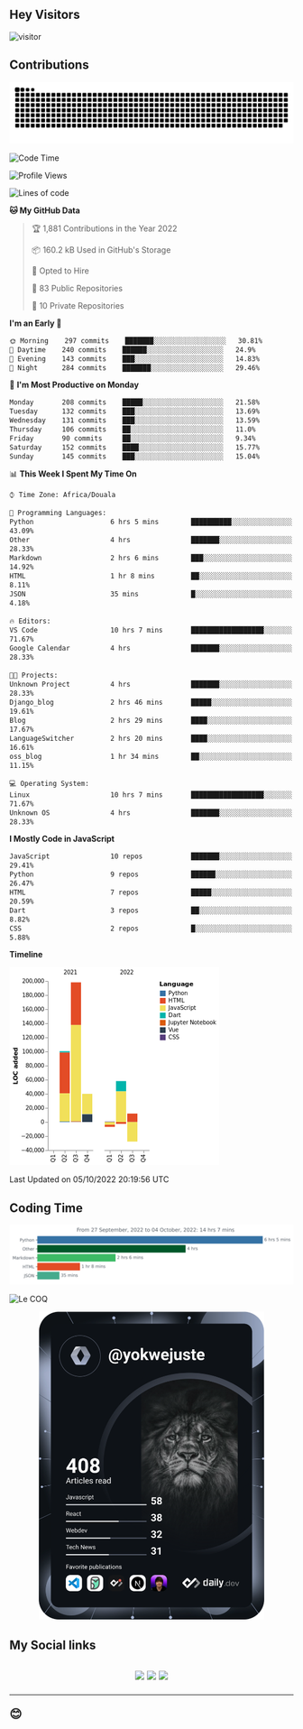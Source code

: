 ## Hey Visitors
![visitor](https://profile-counter.glitch.me/yokwejuste/count.svg)

## Contributions
<p align="center">
  <img src="https://raw.githubusercontent.com/yokwejuste/yokwejuste/output/github-contribution-grid-snake.svg" />
</p>

<!--START_SECTION:waka-->
![Code Time](http://img.shields.io/badge/Code%20Time-1%2C133%20hrs%2025%20mins-blue)

![Profile Views](http://img.shields.io/badge/Profile%20Views-11-blue)

![Lines of code](https://img.shields.io/badge/From%20Hello%20World%20I%27ve%20Written-372%20Thousand%20lines%20of%20code-blue)

**🐱 My GitHub Data** 

> 🏆 1,881 Contributions in the Year 2022
 > 
> 📦 160.2 kB Used in GitHub's Storage 
 > 
> 💼 Opted to Hire
 > 
> 📜 83 Public Repositories 
 > 
> 🔑 10 Private Repositories  
 > 
**I'm an Early 🐤** 

```text
🌞 Morning    297 commits    ███████░░░░░░░░░░░░░░░░░░   30.81% 
🌆 Daytime    240 commits    ██████░░░░░░░░░░░░░░░░░░░   24.9% 
🌃 Evening    143 commits    ███░░░░░░░░░░░░░░░░░░░░░░   14.83% 
🌙 Night      284 commits    ███████░░░░░░░░░░░░░░░░░░   29.46%

```
📅 **I'm Most Productive on Monday** 

```text
Monday       208 commits    █████░░░░░░░░░░░░░░░░░░░░   21.58% 
Tuesday      132 commits    ███░░░░░░░░░░░░░░░░░░░░░░   13.69% 
Wednesday    131 commits    ███░░░░░░░░░░░░░░░░░░░░░░   13.59% 
Thursday     106 commits    ██░░░░░░░░░░░░░░░░░░░░░░░   11.0% 
Friday       90 commits     ██░░░░░░░░░░░░░░░░░░░░░░░   9.34% 
Saturday     152 commits    ████░░░░░░░░░░░░░░░░░░░░░   15.77% 
Sunday       145 commits    ███░░░░░░░░░░░░░░░░░░░░░░   15.04%

```


📊 **This Week I Spent My Time On** 

```text
⌚︎ Time Zone: Africa/Douala

💬 Programming Languages: 
Python                   6 hrs 5 mins        ██████████░░░░░░░░░░░░░░░   43.09% 
Other                    4 hrs               ███████░░░░░░░░░░░░░░░░░░   28.33% 
Markdown                 2 hrs 6 mins        ███░░░░░░░░░░░░░░░░░░░░░░   14.92% 
HTML                     1 hr 8 mins         ██░░░░░░░░░░░░░░░░░░░░░░░   8.11% 
JSON                     35 mins             █░░░░░░░░░░░░░░░░░░░░░░░░   4.18%

🔥 Editors: 
VS Code                  10 hrs 7 mins       ██████████████████░░░░░░░   71.67% 
Google Calendar          4 hrs               ███████░░░░░░░░░░░░░░░░░░   28.33%

🐱‍💻 Projects: 
Unknown Project          4 hrs               ███████░░░░░░░░░░░░░░░░░░   28.33% 
Django_blog              2 hrs 46 mins       █████░░░░░░░░░░░░░░░░░░░░   19.61% 
Blog                     2 hrs 29 mins       ████░░░░░░░░░░░░░░░░░░░░░   17.67% 
LanguageSwitcher         2 hrs 20 mins       ████░░░░░░░░░░░░░░░░░░░░░   16.61% 
oss_blog                 1 hr 34 mins        ██░░░░░░░░░░░░░░░░░░░░░░░   11.15%

💻 Operating System: 
Linux                    10 hrs 7 mins       ██████████████████░░░░░░░   71.67% 
Unknown OS               4 hrs               ███████░░░░░░░░░░░░░░░░░░   28.33%

```

**I Mostly Code in JavaScript** 

```text
JavaScript               10 repos            ███████░░░░░░░░░░░░░░░░░░   29.41% 
Python                   9 repos             ██████░░░░░░░░░░░░░░░░░░░   26.47% 
HTML                     7 repos             █████░░░░░░░░░░░░░░░░░░░░   20.59% 
Dart                     3 repos             ██░░░░░░░░░░░░░░░░░░░░░░░   8.82% 
CSS                      2 repos             █░░░░░░░░░░░░░░░░░░░░░░░░   5.88%

```


**Timeline**

![Chart not found](https://raw.githubusercontent.com/yokwejuste/yokwejuste/master/charts/bar_graph.png) 


 Last Updated on 05/10/2022 20:19:56 UTC
<!--END_SECTION:waka-->

## Coding Time

[![wakatime-stats](https://github.com/yokwejuste/yokwejuste/blob/master/images/stat.svg)](https://wakatime.com/@yokwejuste)

![Le COQ](https://metrics.lecoq.io/yokwejuste/)
<p align="center">
  <a href="#"><img src="https://github.com/yokwejuste/yokwejuste/blob/master/devcard.svg" width="400" alt="Yonkeu K. Steve's Dev Card"/></a>
</p>
<h2>My Social links<h2>
<p align="center">
  <a href="https://twitter.com/yokwejuste"><img src="https://img.shields.io/badge/twitter-%231DA1F2.svg?style=for-the-badge&logo=Twitter&logoColor=white"></a>
  <a href="https://linkedin.com/in/yokwejuste"><img src="https://img.shields.io/badge/linkedin-%230077B5.svg?style=for-the-badge&logo=linkedin&logoColor=white"></a>
  <a href="https://instagram.com/yokwejuste0"><img src="https://img.shields.io/badge/instagram-%23E4405F.svg?style=for-the-badge&logo=Instagram&logoColor=white"></a>
</p>
<hr>
😊
